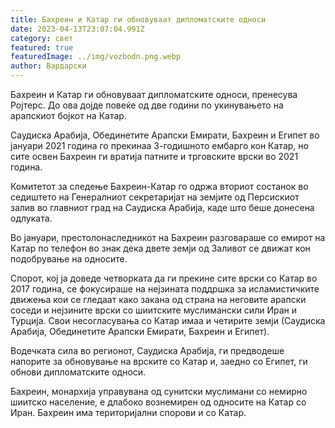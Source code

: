 ```yaml
---
title: Бахреин и Катар ги обновуваат дипломатските односи
date: 2023-04-13T23:07:04.991Z
category: свет
featured: true
featuredImage: ../img/vozbodn.png.webp
author: Вардарски
---
```


Бахреин и Катар ги обновуваат дипломатските односи, пренесува Ројтерс. До ова дојде повеќе од две години по укинувањето на арапскиот бојкот на Катар.

Саудиска Арабија, Обединетите Арапски Емирати, Бахреин и Египет во јануари 2021 година го прекинаа 3-годишното ембарго кон Катар, но сите освен Бахреин ги вратија патните и трговските врски во 2021 година.

Комитетот за следење Бахреин-Катар го одржа вториот состанок во седиштето на Генералниот секретаријат на земјите од Персискиот залив во главниот град на Саудиска Арабија, каде што беше донесена одлуката.

Во јануари, престолонаследникот на Бахреин разговараше со емирот на Катар по телефон во знак дека двете земји од Заливот се движат кон подобрување на односите.

Спорот, кој ја доведе четворката да ги прекине сите врски со Катар во 2017 година, се фокусираше на нејзината поддршка за исламистичките движења кои се гледаат како закана од страна на неговите арапски соседи и нејзините врски со шиитските муслимански сили Иран и Турција. Свои несогласувања со Катар имаа и четирите земји (Саудиска Арабија, Обединетите Арапски Емирати, Бахреин и Египет).

Водечката сила во регионот, Саудиска Арабија, ги предводеше напорите за обновување на врските со Катар и, заедно со Египет, ги обнови дипломатските односи.

Бахреин, монархија управувана од сунитски муслимани со немирно шиитско население, е длабоко вознемирен од односите на Катар со Иран. Бахреин има територијални спорови и со Катар.

